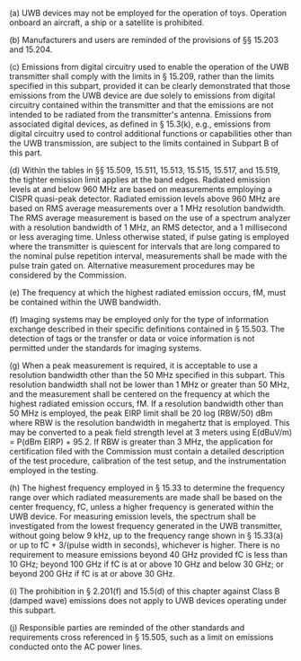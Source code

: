 (a) UWB devices may not be employed for the operation of toys. Operation onboard an aircraft, a ship or a satellite is prohibited.

(b) Manufacturers and users are reminded of the provisions of §§ 15.203 and 15.204.

(c) Emissions from digital circuitry used to enable the operation of the UWB transmitter shall comply with the limits in § 15.209, rather than the limits specified in this subpart, provided it can be clearly demonstrated that those emissions from the UWB device are due solely to emissions from digital circuitry contained within the transmitter and that the emissions are not intended to be radiated from the transmitter's antenna. Emissions from associated digital devices, as defined in § 15.3(k), e.g., emissions from digital circuitry used to control additional functions or capabilities other than the UWB transmission, are subject to the limits contained in Subpart B of this part.

(d) Within the tables in §§ 15.509, 15.511, 15.513, 15.515, 15.517, and 15.519, the tighter emission limit applies at the band edges. Radiated emission levels at and below 960 MHz are based on measurements employing a CISPR quasi-peak detector. Radiated emission levels above 960 MHz are based on RMS average measurements over a 1 MHz resolution bandwidth. The RMS average measurement is based on the use of a spectrum analyzer with a resolution bandwidth of 1 MHz, an RMS detector, and a 1 millisecond or less averaging time. Unless otherwise stated, if pulse gating is employed where the transmitter is quiescent for intervals that are long compared to the nominal pulse repetition interval, measurements shall be made with the pulse train gated on. Alternative measurement procedures may be considered by the Commission.

(e) The frequency at which the highest radiated emission occurs, fM, must be contained within the UWB bandwidth.

(f) Imaging systems may be employed only for the type of information exchange described in their specific definitions contained in § 15.503. The detection of tags or the transfer or data or voice information is not permitted under the standards for imaging systems.
              

(g) When a peak measurement is required, it is acceptable to use a resolution bandwidth other than the 50 MHz specified in this subpart. This resolution bandwidth shall not be lower than 1 MHz or greater than 50 MHz, and the measurement shall be centered on the frequency at which the highest radiated emission occurs, fM. If a resolution bandwidth other than 50 MHz is employed, the peak EIRP limit shall be 20 log (RBW/50) dBm where RBW is the resolution bandwidth in megahertz that is employed. This may be converted to a peak field strength level at 3 meters using E(dBuV/m) = P(dBm EIRP) + 95.2. If RBW is greater than 3 MHz, the application for certification filed with the Commission must contain a detailed description of the test procedure, calibration of the test setup, and the instrumentation employed in the testing.

(h) The highest frequency employed in § 15.33 to determine the frequency range over which radiated measurements are made shall be based on the center frequency, fC, unless a higher frequency is generated within the UWB device. For measuring emission levels, the spectrum shall be investigated from the lowest frequency generated in the UWB transmitter, without going below 9 kHz, up to the frequency range shown in § 15.33(a) or up to fC + 3/(pulse width in seconds), whichever is higher. There is no requirement to measure emissions beyond 40 GHz provided fC is less than 10 GHz; beyond 100 GHz if fC is at or above 10 GHz and below 30 GHz; or beyond 200 GHz if fC is at or above 30 GHz.

(i) The prohibition in § 2.201(f) and 15.5(d) of this chapter against Class B (damped wave) emissions does not apply to UWB devices operating under this subpart.

(j) Responsible parties are reminded of the other standards and requirements cross referenced in § 15.505, such as a limit on emissions conducted onto the AC power lines.

